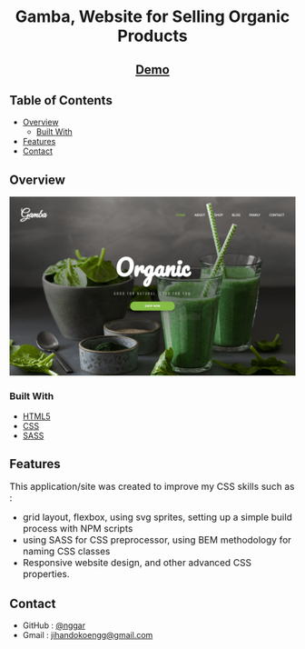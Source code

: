 
<h1 align="center">Gamba, Website for Selling Organic Products</h1>

<div align="center">
  <h2>
    <a href="http://gamba.vercel.app/" target="_blank">Demo</a>
  </h2>
</div>

<!-- TABLE OF CONTENTS -->

## Table of Contents

- [Overview](#overview)
  - [Built With](#built-with)
- [Features](#features)
- [Contact](#contact)

<!-- OVERVIEW -->

## Overview

![screenshot](gamba-preview.png)

### Built With

- [HTML5](https://developer.mozilla.org/en-US/docs/Web/Guide/HTML/HTML5)
- [CSS](https://developer.mozilla.org/en-US/docs/Web/CSS)
- [SASS](https://sass-lang.com/)

## Features

<font size="3">This application/site was created to improve my CSS skills such as : 
  - grid layout, flexbox, using svg sprites, setting up a simple build process with NPM scripts
  - using SASS for CSS preprocessor, using BEM methodology for naming CSS classes
  - Responsive website design, and other advanced CSS properties.</font>

## Contact

- GitHub : [@nggar](https://github.com/nggar)
- Gmail : jihandokoengg@gmail.com
